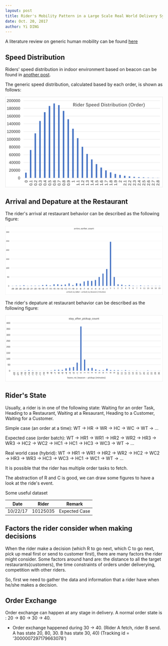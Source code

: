 ```yaml
--- 
layout: post
title: Rider's Mobility Pattern in a Large Scale Real World Delivery System
date: Oct. 20, 2017
author: Yi DING
---
```


[comment]: # (This post introduce the rider's mobility pattern in the real world delivery system)

A literature review on generic human mobility can be found [here](../Human-Mobility-Literature-Review-Yi-Ding.pdf)

## Speed Distribution
Riders' speed distribution in indoor environment based on beacon can be found in [another post](https://github.com/dymodi/dymodi.github.io/blob/master/Research/Beacon/Beacon-Walking-Speed-Distribution.md).

The generic speed distribution, calculated based by each order, is shown as follows:
<p align = "center">
<img src="../Delivery-System/figures/rider-speed-distribution.png"  alt="rider speed distribution">
</p>

## Arrival and Depature at the Restaurant
The rider's arrival at restaurant behavior can be described as the following figure:
<p align = "center">
<img src="../Delivery-System/figures/rider_rst_arrival_diff.png"  alt="rider arrival diff">
</p>

The rider's depature at restaurant behavior can be described as the following figure:
<p align = "center">
<img src="../Delivery-System/figures/rider_rst_depature_diff.png"  alt="rider arrival diff">
</p>

## Rider's State
Usually, a rider is in one of the following state:
Waiting for an order Task, Heading to a Restaurant, Waiting at a Resaurant, Heading to a Customer, Waiting for a Customer.

Simple case (an order at a time): 
WT -> HR -> WR -> HC -> WC -> WT -> ...

Expected case (order batch):
WT -> HR1 -> WR1 -> HR2 -> WR2 -> HR3 -> WR3 -> HC2 -> WC2 -> HC1 -> HC1 -> HC3 -> WC3 -> WT -> ...

Real world case (hybrid):
WT -> HR1 -> WR1 -> HR2 -> WR2 -> HC2 -> WC2 -> HR3 -> WR3 -> HC3 -> WC3 -> HC1 -> WC1 -> WT -> ...

It is possible that the rider has multiple order tasks to fetch.

The abstraction of R and C is good, we can draw some figures to have a look at the ride's event.


Some useful dataset

|Date       |Rider      |Remark         |
|---        |---        |---            |
|10/22/17   |10125035   |Expected Case  |


## Factors the rider consider when making decisions 
When the rider make a decision (which R to go next, which C to go next, pick up meal first or send to customer first), there are many factors the rider might consider. Some factors around hand are: the distance to all the target restaurants(customers), the time constraints of orders under deliverying, competition with other riders.

So, first we need to gather the data and information that a rider have when he/she makes a decision.

## Order Exchange
Order exchange can happen at any stage in delivery. A normal order state is : 20 -> 80 -> 30 -> 40.
* Order exchange happened during 30 -> 40. (Rider A fetch, rider B send. A has state 20, 80, 30. B has state 30, 40) (Tracking id =  '3000007297179663078')
